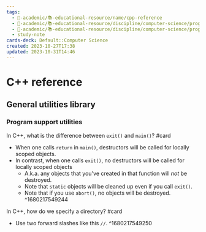 ```yaml
---
tags:
  - 🔴-academic/📚-educational-resource/name/cpp-reference
  - 🔴-academic/📚-educational-resource/discipline/computer-science/programming-language/cpp
  - 🔴-academic/📚-educational-resource/discipline/computer-science/programming-language/c
  - study-note
cards-deck: Default::Computer Science
created: 2023-10-27T17:38
updated: 2023-10-31T14:46
---
```


# C++ reference

## General utilities library

### Program support utilities

In C++, what is the difference between `exit()` and `main()`? #card
- When one calls `return` in `main()`, destructors will be called for locally scoped objects.
- In contrast, when one calls `exit()`, no destructors will be called for locally scoped objects
	- A.k.a. any objects that you've created in that function will *not* be destroyed.
	- Note that <span class="spoiler">`static`</span> objects will be cleaned up even if you call `exit()`.
	- Note that if you use <span class="spoiler">`abort()`</span>, no objects will be destroyed.
^1680217549244


In C++, how do we specify a directory? #card
- Use two forward slashes like this `//`.
^1680217549250






